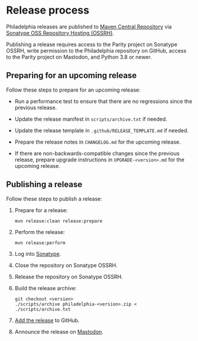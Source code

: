 # Release process

Philadelphia releases are published to [Maven Central Repository][] via
[Sonatype OSS Repository Hosting (OSSRH)][Sonatype OSSRH].

Publishing a release requires access to the Parity project on Sonatype OSSRH,
write permission to the Philadelphia repository on GitHub, access to the Parity
project on Mastodon, and Python 3.8 or newer.

  [Maven Central Repository]: https://search.maven.org/
  [Sonatype OSSRH]: https://central.sonatype.org/publish/publish-guide/

## Preparing for an upcoming release

Follow these steps to prepare for an upcoming release:

  - Run a performance test to ensure that there are no regressions since the
    previous release.

  - Update the release manifest in `scripts/archive.txt` if needed.

  - Update the release template in `.github/RELEASE_TEMPLATE.md` if needed.

  - Prepare the release notes in `CHANGELOG.md` for the upcoming release.

  - If there are non-backwards-compatible changes since the previous release,
    prepare upgrade instructions in `UPGRADE-<version>.md` for the upcoming
    release.

## Publishing a release

Follow these steps to publish a release:

  1. Prepare for a release:
      ```
      mvn release:clean release:prepare
      ```

  2. Perform the release:
      ```
      mvn release:perform
      ```

  3. Log into [Sonatype][].

  4. Close the repository on Sonatype OSSRH.

  5. Release the repository on Sonatype OSSRH.

  6. Build the release archive:
      ```
      git checkout <version>
      ./scripts/archive philadelphia-<version>.zip < ./scripts/archive.txt
      ```

  7. [Add the release][GitHub] to GitHub.

  8. Announce the release on [Mastodon][].

  [Sonatype]: https://oss.sonatype.org/
  [GitHub]: https://github.com/paritytrading/philadelphia/releases/new
  [Mastodon]: https://fosstodon.org/@paritytrading
